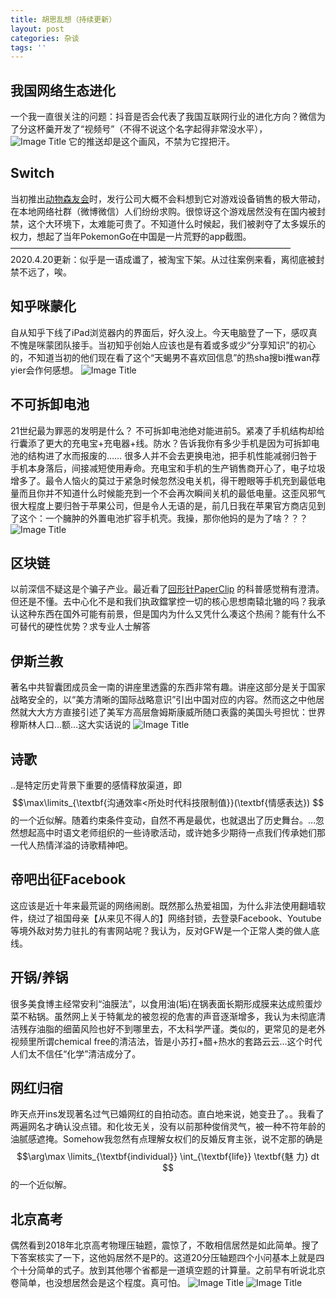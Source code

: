 ```yaml
---
title: 胡思乱想（持续更新）
layout: post
categories: 杂谈
tags: ''
---
```


## 我国网络生态进化
一个我一直很关注的问题：抖音是否会代表了我国互联网行业的进化方向？微信为了分这杯羹开发了“视频号”（不得不说这个名字起得非常没水平），
![Image Title](https://nullrecurrent.github.io//image/103.png) 它的推送却是这个画风，不禁为它捏把汗。


## Switch
当初推出[动物森友会](https://tech.sina.cn/2020-03-29/detail-iimxyqwa3937310.d.html)时，发行公司大概不会料想到它对游戏设备销售的极大带动，在本地网络社群（微博微信）人们纷纷求购。很惊讶这个游戏居然没有在国内被封禁，这个大环境下，太难能可贵了。不知道什么时候起，我们被剥夺了太多娱乐的权力，想起了当年PokemonGo在中国是一片荒野的app截图。
————————————————————————————————
2020.4.20更新：似乎是一语成谶了，被淘宝下架。从过往案例来看，离彻底被封禁不远了，唉。
 
## 知乎咪蒙化
自从知乎下线了iPad浏览器内的界面后，好久没上。今天电脑登了一下，感叹真不愧是咪蒙团队接手。当初知乎创始人应该也是有着或多或少“分享知识”的初心的，不知道当初的他们现在看了这个“天蝎男不喜欢回信息”的热sha搜bi推wan荐yier会作何感想。
![Image Title](https://nullrecurrent.github.io//image/96.png)

## 不可拆卸电池

21世纪最为罪恶的发明是什么？ 不可拆卸电池绝对能进前5。紧凑了手机结构却给行囊添了更大的充电宝+充电器+线。防水？告诉我你有多少手机是因为可拆卸电池的结构进了水而报废的…… 很多人并不会去更换电池，把手机性能减弱归咎于手机本身落后，间接减短使用寿命。充电宝和手机的生产销售商开心了，电子垃圾增多了。最令人恼火的莫过于紧急时候忽然没电关机，得干瞪眼等手机充到最低电量而且你并不知道什么时候能充到一个不会再次瞬间关机的最低电量。这歪风邪气很大程度上要归咎于苹果公司，但是令人无语的是，前几日我在苹果官方商店见到了这个：一个臃肿的外置电池扩容手机壳。我操，那你他妈的是为了啥？？？
 ![Image Title](https://nullrecurrent.github.io//image/95.jpg)
 
## 区块链
以前深信不疑这是个骗子产业。最近看了[回形针PaperClip](https://www.bilibili.com/video/av83366647/)  的科普感觉稍有澄清。但还是不懂。去中心化不是和我们执政鐺掌控一切的核心思想南辕北辙的吗？我承认这种东西在国外可能有前景，但是国内为什么又凭什么凑这个热闹？能有什么不可替代的硬性优势？求专业人士解答

## 伊斯兰教
著名中共智囊团成员金一南的讲座里透露的东西非常有趣。讲座这部分是关于国家战略安全的，以“美方清晰的国际战略意识”引出中国对应的内容。然而这之中他居然就大大方方直接引述了美军方高层詹姆斯康威所随口表露的美国头号担忧：世界穆斯林人口…额…这大实话说的
![Image Title](https://nullrecurrent.github.io//image/49.jpg)

## 诗歌
..是特定历史背景下重要的感情释放渠道，即
$$\max\limits_{\textbf{沟通效率<所处时代科技限制值}}(\textbf{情感表达}) $$ 
的一个近似解。随着约束条件变动，自然不再是最优，也就退出了历史舞台。…忽然想起高中时语文老师组织的一些诗歌活动，或许她多少期待一点我们传承她们那一代人热情洋溢的诗歌精神吧。

## 帝吧出征Facebook
这应该是近十年来最荒诞的网络闹剧。既然那么热爱祖国，为什么非法使用翻墙软件，绕过了祖国母亲【从来见不得人的】网络封锁，去登录Facebook、Youtube等境外敌对势力驻扎的有害网站呢？我认为，反对GFW是一个正常人类的做人底线。

## 开锅/养锅
很多美食博主经常安利“油膜法”，以食用油(垢)在锅表面长期形成膜来达成煎蛋炒菜不粘锅。虽然网上关于特氟龙的被忽视的危害的声音逐渐增多，我认为未彻底清洁残存油脂的细菌风险也好不到哪里去，不太科学严谨。类似的，更常见的是老外视频里所谓chemical free的清洁法，皆是小苏打+醋+热水的套路云云…这个时代人们太不信任“化学”清洁成分了。

## 网红归宿
昨天点开ins发现著名过气已婚网红的自拍动态。直白地来说，她变丑了。。我看了两遍网名才确认没点错。和化妆无关，没有以前那种俊俏灵气，被一种不符年龄的油腻感遮掩。Somehow我忽然有点理解女权们的反婚反育主张，说不定那的确是$$\arg\max \limits_{\textbf{individual}}  \int_{\textbf{life}} \textbf{魅 力} dt $$ 的一个近似解。

## 北京高考
偶然看到2018年北京高考物理压轴题，震惊了，不敢相信居然是如此简单。搜了下答案核实了一下，这他妈居然不是P的。这道20分压轴题四个小问基本上就是四个十分简单的式子。放到其他哪个省都是一道填空题的计算量。之前早有听说北京卷简单，也没想居然会是这个程度。真可怕。
![Image Title](https://nullrecurrent.github.io//image/50.jpg)
![Image Title](https://nullrecurrent.github.io//image/51.jpg)
